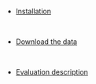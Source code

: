 <br> 

<br> 

<br> 

- [Installation](getstarted_install.md)

<br>  

- [Download the data](getstarted_data.md)
 
<br> 

- [Evaluation description](getstarted_eval.md)
 